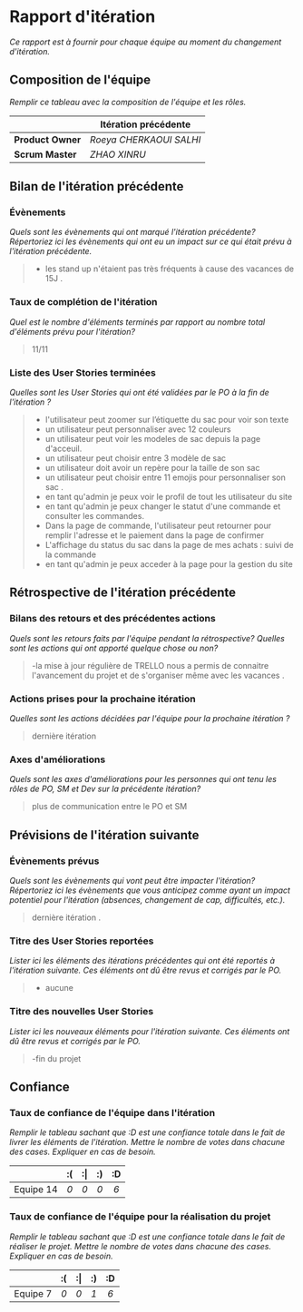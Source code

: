 # Rapport d'itération  
*Ce rapport est à fournir pour chaque équipe au moment du changement d'itération.*

## Composition de l'équipe 
*Remplir ce tableau avec la composition de l'équipe et les rôles.*

|  &nbsp;                 | Itération précédente     |
| -------------           |-------------             |
| **Product Owner**       | *Roeya CHERKAOUI SALHI*                |
| **Scrum Master**        | *ZHAO XINRU*                 |

## Bilan de l'itération précédente  
### Évènements 
*Quels sont les évènements qui ont marqué l'itération précédente? Répertoriez ici les évènements qui ont eu un impact sur ce qui était prévu à l'itération précédente.*
> - les stand up n'étaient pas très fréquents à cause des vacances de 15J  .
 




### Taux de complétion de l'itération  
*Quel est le nombre d'éléments terminés par rapport au nombre total d'éléments prévu pour l'itération?*
> 11/11


### Liste des User Stories terminées
*Quelles sont les User Stories qui ont été validées par le PO à la fin de l'itération ?*

> - l'utilisateur peut zoomer sur l’étiquette du sac pour voir son texte
> - un utilisateur peut personnaliser avec 12 couleurs
> - un utilisateur peut voir les modeles de sac depuis la page d'acceuil.
> - un utilisateur peut choisir entre 3 modèle de sac
> - un utilisateur doit avoir un repère pour la taille de son sac
> - un utilisateur peut choisir entre 11 emojis pour personnaliser son sac .
> - en tant qu'admin je peux voir le profil de tout les utilisateur du site
> - en tant qu'admin je peux changer le statut d'une commande et consulter les commandes.
> - Dans la page de commande, l'utilisateur peut retourner pour remplir l'adresse et le paiement dans la page de confirmer
> - L'affichage du status du sac dans la page de mes achats : suivi de la commande
> - en tant qu'admin je peux acceder à la page pour la gestion du site
 


## Rétrospective de l'itération précédente
  
### Bilans des retours et des précédentes actions 
*Quels sont les retours faits par l'équipe pendant la rétrospective? Quelles sont les actions qui ont apporté quelque chose ou non?*
>-la mise à jour régulière de  TRELLO nous a permis de connaitre l'avancement du projet et de s'organiser même avec les vacances  .


### Actions prises pour la prochaine itération
*Quelles sont les actions décidées par l'équipe pour la prochaine itération ?*
> dernière itération

 
### Axes d'améliorations 
*Quels sont les axes d'améliorations pour les personnes qui ont tenu les rôles de PO, SM et Dev sur la précédente itération?*
> plus de communication entre le PO et SM 


## Prévisions de l'itération suivante  
### Évènements prévus  
*Quels sont les évènements qui vont peut être impacter l'itération? Répertoriez ici les évènements que vous anticipez comme ayant un impact potentiel pour l'itération (absences, changement de cap, difficultés, etc.).*
> dernière itération .

### Titre des User Stories reportées  
*Lister ici les éléments des itérations précédentes qui ont été reportés à l'itération suivante. Ces éléments ont dû être revus et corrigés par le PO.*
> - aucune 

### Titre des nouvelles User Stories  
*Lister ici les nouveaux éléments pour l'itération suivante. Ces éléments ont dû être revus et corrigés par le PO.*
>-fin du projet 

## Confiance 
### Taux de confiance de l'équipe dans l'itération  
*Remplir le tableau sachant que :D est une confiance totale dans le fait de livrer les éléments de l'itération. Mettre le nombre de votes dans chacune des cases. Expliquer en cas de besoin.*

|          	| :( 	| :&#124; 	| :) 	| :D 	|
|:--------:	|:----:	|:----:	    |:----:	|:----:	|
| Equipe 14 	|  *0* 	|  *0* 	    |  *0* 	|  *6* 	|

### Taux de confiance de l'équipe pour la réalisation du projet 
*Remplir le tableau sachant que :D est une confiance totale dans le fait de réaliser le projet. Mettre le nombre de votes dans chacune des cases. Expliquer en cas de besoin.*

|          	| :( 	| :&#124; 	| :) 	| :D 	|
|:--------:	|:----:	|:----:	    |:----:	|:----:	|
| Equipe 7 	|  *0* 	|  *0* 	    |  *1* 	|  *6* 	|

 
 
